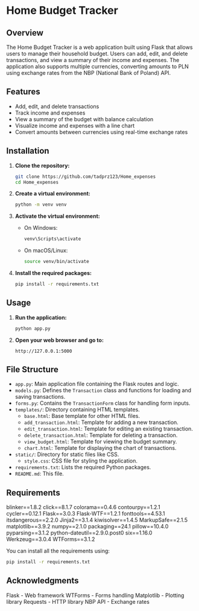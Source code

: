 # Home Budget Tracker

## Overview

The Home Budget Tracker is a web application built using Flask that allows users to manage their household budget. Users can add, edit, and delete transactions, and view a summary of their income and expenses. The application also supports multiple currencies, converting amounts to PLN using exchange rates from the NBP (National Bank of Poland) API.

## Features

- Add, edit, and delete transactions
- Track income and expenses
- View a summary of the budget with balance calculation
- Visualize income and expenses with a line chart
- Convert amounts between currencies using real-time exchange rates

## Installation

1. **Clone the repository:**

    ```bash
    git clone https://github.com/tadprz123/Home_expenses
    cd Home_expenses
    ```

2. **Create a virtual environment:**

    ```bash
    python -m venv venv
    ```

3. **Activate the virtual environment:**

    - On Windows:

      ```bash
      venv\Scripts\activate
      ```

    - On macOS/Linux:

      ```bash
      source venv/bin/activate
      ```

4. **Install the required packages:**

    ```bash
    pip install -r requirements.txt
    ```

## Usage

1. **Run the application:**

    ```bash
    python app.py
    ```

2. **Open your web browser and go to:**

    ```
    http://127.0.0.1:5000
    ```

## File Structure

- `app.py`: Main application file containing the Flask routes and logic.
- `models.py`: Defines the `Transaction` class and functions for loading and saving transactions.
- `forms.py`: Contains the `TransactionForm` class for handling form inputs.
- `templates/`: Directory containing HTML templates.
  - `base.html`: Base template for other HTML files.
  - `add_transaction.html`: Template for adding a new transaction.
  - `edit_transaction.html`: Template for editing an existing transaction.
  - `delete_transaction.html`: Template for deleting a transaction.
  - `view_budget.html`: Template for viewing the budget summary.
  - `chart.html`: Template for displaying the chart of transactions.
- `static/`: Directory for static files like CSS.
  - `style.css`: CSS file for styling the application.
- `requirements.txt`: Lists the required Python packages.
- `README.md`: This file.

## Requirements

blinker==1.8.2
click==8.1.7
colorama==0.4.6
contourpy==1.2.1
cycler==0.12.1
Flask==3.0.3
Flask-WTF==1.2.1
fonttools==4.53.1
itsdangerous==2.2.0
Jinja2==3.1.4
kiwisolver==1.4.5
MarkupSafe==2.1.5
matplotlib==3.9.2
numpy==2.1.0
packaging==24.1
pillow==10.4.0
pyparsing==3.1.2
python-dateutil==2.9.0.post0
six==1.16.0
Werkzeug==3.0.4
WTForms==3.1.2

You can install all the requirements using:

```bash
pip install -r requirements.txt
```

## Acknowledgments

Flask - Web framework
WTForms - Forms handling
Matplotlib - Plotting library
Requests - HTTP library
NBP API - Exchange rates

